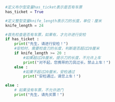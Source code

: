 
<BlogInfo id="458" title="15.火车站安检" author="白日梦想猿" pv=0 read_times=0 pre_cost_time="0分19秒" category="python基础" tag_list="['python基础']" create_time="2020.01.10 15:01:54" update_time="2020.01.10 15:01:54" />

```python
#定义布尔型变量has_ticket表示是否有车票
has_ticket = True

#定义整型变量knife_length表示刀的长度，单位：厘米
knife_length = 24

#首先检查是否有车票，如果有，才允许进行安检
if has_ticket :
    print("先生，请进行安检！")
    #安检时，需要检查刀的长度，判断是否超过20厘米
    if knife_length >= 20 :
        #如果超过20厘米，提示刀的长度，不允许上车
        print("对不起，您携带的刀具过长，禁止上车！")
    else :
        #如果不超过20厘米，安检通过
        print("安检通过，请您上车！")

else :
    # 如果没有车票，不允许进门
    print("先生，请先买票！")
```
